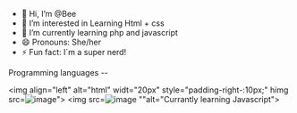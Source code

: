- 👋 Hi, I’m @Bee
- 👀 I’m interested in Learning Html + css
- 🌱 I’m currently learning php and javascript
- 😄 Pronouns: She/her 
- ⚡ Fun fact: I´m a super nerd!

Programming languages -- 

<img align="left" alt="html" widt="20px" style="padding-right-:10px;" himg src=![image](https://github.com/user-attachments/assets/9e6da04f-c70d-4915-b28a-33bbb371645e)">
<img src=![image](https://github.com/user-attachments/assets/e90229b3-d389-4271-b1b8-cd5036beb20f)
""alt="Currantly learning Javascript">
